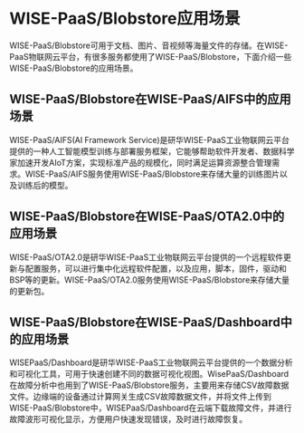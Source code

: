 # WISE-PaaS/Blobstore应用场景

WISE-PaaS/Blobstore可用于文档、图片、音视频等海量文件的存储。在WISE-PaaS物联网云平台，有很多服务都使用了WISE-PaaS/Blobstore，下面介绍一些WISE-PaaS/Blobstore的应用场景。

## WISE-PaaS/Blobstore在WISE-PaaS/AIFS中的应用场景

WISE-PaaS/AIFS(AI Framework Service)是研华WISE-PaaS工业物联网云平台提供的一种人工智能模型训练与部署服务框架，它能够帮助软件开发者、数据科学家加速开发AIoT方案，实现标准产品的规模化，同时满足运算资源整合管理需求。WISE-PaaS/AIFS服务使用WISE-PaaS/Blobstore来存储大量的训练图片以及训练后的模型。

## WISE-PaaS/Blobstore在WISE-PaaS/OTA2.0中的应用场景

WISE-PaaS/OTA2.0是研华WISE-PaaS工业物联网云平台提供的一个远程软件更新与配置服务，可以进行集中化远程软件配置，以及应用，脚本，固件，驱动和BSP等的更新。WISE-PaaS/OTA2.0服务使用WISE-PaaS/Blobstore来存储大量的更新包。


## WISE-PaaS/Blobstore在WISE-PaaS/Dashboard中的应用场景

WISEPaaS/Dashboard是研华WISE-PaaS工业物联网云平台提供的一个数据分析和可视化工具，可用于快速创建不同的数据可视化视图。WisePaaS/Dashboard在故障分析中也用到了WISE-PaaS/Blobstore服务，主要用来存储CSV故障数据文件。边缘端的设备通过计算网关生成CSV故障数据文件，并将文件上传到WISE-PaaS/Blobstore中，WISEPaaS/Dashboard在云端下载故障文件，并进行故障波形可视化显示，方便用户快速发现错误，及时进行故障恢复。

